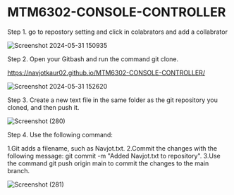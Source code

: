 # MTM6302-CONSOLE-CONTROLLER
Step 1. go to repostory setting and click in colabrators and add a collabrator

![Screenshot 2024-05-31 150935](https://github.com/Navjotkaur02/MTM6302-CONSOLE-CONTROLLER/assets/134635232/c1e6c519-edb1-4bae-bfcf-c61a0223692f)

Step 2. Open your Gitbash and run the command git clone.

https://navjotkaur02.github.io/MTM6302-CONSOLE-CONTROLLER/ 

![Screenshot 2024-05-31 152620](https://github.com/Navjotkaur02/MTM6302-CONSOLE-CONTROLLER/assets/134635232/bf7957db-decd-4df0-91ea-e60b3142ef1f)


Step 3. Create a new text file in the same folder as the git repository you cloned, and then push it.

![Screenshot (280)](https://github.com/Navjotkaur02/MTM6302-CONSOLE-CONTROLLER/assets/134635232/9bca98b5-88af-4ee6-b852-a9f4f2c5a628)


Step 4. Use the following command:

1.Git adds a filename, such as Navjot.txt.
2.Commit the changes with the following message: git commit -m "Added Navjot.txt to repository".
3.Use the command git push origin main to commit the changes to the main branch.

![Screenshot (281)](https://github.com/Navjotkaur02/MTM6302-CONSOLE-CONTROLLER/assets/134635232/ff7aab45-4f1b-42be-b317-750a353e5fdb)
